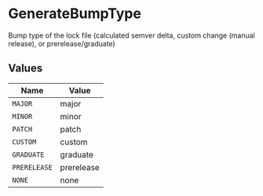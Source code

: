 # GenerateBumpType

Bump type of the lock file (calculated semver delta, custom change (manual release), or prerelease/graduate)


## Values

| Name         | Value        |
| ------------ | ------------ |
| `MAJOR`      | major        |
| `MINOR`      | minor        |
| `PATCH`      | patch        |
| `CUSTOM`     | custom       |
| `GRADUATE`   | graduate     |
| `PRERELEASE` | prerelease   |
| `NONE`       | none         |